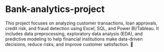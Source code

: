 # Bank-analytics-project
This project focuses on analyzing customer transactions, loan approvals, credit risk, and fraud detection using Excel, SQL, and Power BI/Tableau. It includes data preprocessing, exploratory data analysis (EDA), and predictive modeling to help financial institutions make data-driven decisions, reduce risks, and improve customer satisfaction. 🚀
